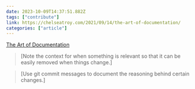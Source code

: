 ```yaml
---
date: 2023-10-09T14:37:51.882Z
tags: ["contribute"]
link: https://chelseatroy.com/2021/09/14/the-art-of-documentation/
categories: ["article"]
---
```

[The Art of Documentation](https://chelseatroy.com/2021/09/14/the-art-of-documentation/)

> [Note the context for when something is relevant so that it can be easily removed when things change.]

> [Use git commit messages to document the reasoning behind certain changes.]
